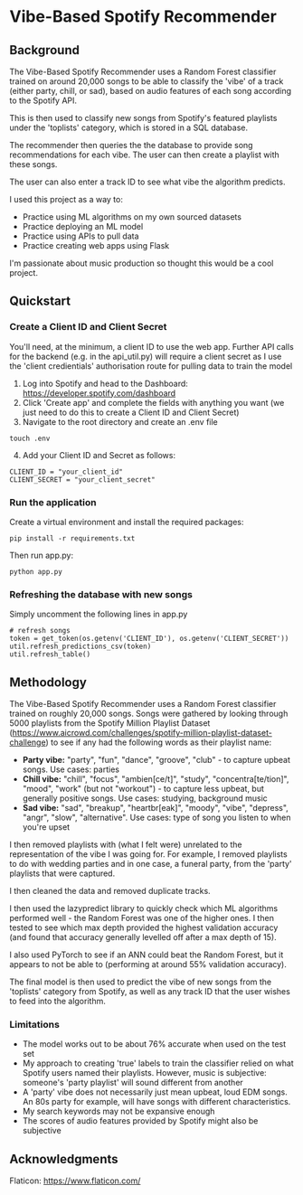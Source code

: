 # Vibe-Based Spotify Recommender #

## Background ##
The Vibe-Based Spotify Recommender uses a Random Forest classifier trained on around 20,000 songs to be able to classify the 'vibe' of a track (either party, chill, or sad), based on audio features of each song according to the Spotify API.

This is then used to classify new songs from Spotify's featured playlists under the 'toplists' category, which is stored in a SQL database.

The recommender then queries the the database to provide song recommendations for each vibe. The user can then create a playlist with these songs.

The user can also enter a track ID to see what vibe the algorithm predicts.

I used this project as a way to:
* Practice using ML algorithms on my own sourced datasets
* Practice deploying an ML model
* Practice using APIs to pull data
* Practice creating web apps using Flask

I'm passionate about music production so thought this would be a cool project.

## Quickstart ##
### Create a Client ID and Client Secret ###
You'll need, at the minimum, a client ID to use the web app.
Further API calls for the backend (e.g. in the api_util.py) will require a client secret as I use the 'client credientials' authorisation route for pulling data to train the model
1. Log into Spotify and head to the Dashboard: https://developer.spotify.com/dashboard
2. Click 'Create app' and complete the fields with anything you want (we just need to do this to create a Client ID and Client Secret)
3. Navigate to the root directory and create an .env file
```
touch .env
```
4. Add your Client ID and Secret as follows:

```
CLIENT_ID = "your_client_id"
CLIENT_SECRET = "your_client_secret"
```

### Run the application ###
Create a virtual environment and install the required packages:
```
pip install -r requirements.txt
```
Then run app.py:
```
python app.py
```

### Refreshing the database with new songs ###
Simply uncomment the following lines in app.py

```
# refresh songs
token = get_token(os.getenv('CLIENT_ID'), os.getenv('CLIENT_SECRET'))
util.refresh_predictions_csv(token)
util.refresh_table()
```

## Methodology ##
The Vibe-Based Spotify Recommender uses a Random Forest classifier trained on roughly 20,000 songs.
Songs were gathered by looking through 5000 playlists from the Spotify Million Playlist Dataset (https://www.aicrowd.com/challenges/spotify-million-playlist-dataset-challenge) to see if any had the following words as their playlist name:
* **Party vibe:** "party", "fun", "dance", "groove", "club" - to capture upbeat songs. Use cases: parties
* **Chill vibe:** "chill", "focus", "ambien[ce/t]", "study", "concentra[te/tion]", "mood", "work" (but not "workout") - to capture less upbeat, but generally positive songs. Use cases: studying, background music
* **Sad vibe:** "sad", "breakup", "heartbr[eak]", "moody", "vibe", "depress", "angr", "slow", "alternative". Use cases: type of song you listen to when you're upset

I then removed playlists with (what I felt were) unrelated to the representation of the vibe I was going for. For example, I removed playlists to do with wedding parties and in one case, a funeral party, from the 'party' playlists that were captured.

I then cleaned the data and removed duplicate tracks.

I then used the lazypredict library to quickly check which ML algorithms performed well - the Random Forest was one of the higher ones. I then tested to see which max depth provided the highest validation accuracy (and found that accuracy generally levelled off after a max depth of 15).

I also used PyTorch to see if an ANN could beat the Random Forest, but it appears to not be able to (performing at around 55% validation accuracy).

The final model is then used to predict the vibe of new songs from the 'toplists' category from Spotify, as well as any track ID that the user wishes to feed into the algorithm.

### Limitations ###
* The model works out to be about 76% accurate when used on the test set
* My approach to creating 'true' labels to train the classifier relied on what Spotify users named their playlists. However, music is subjective: someone's 'party playlist' will sound different from another
* A 'party' vibe does not necessarily just mean upbeat, loud EDM songs. An 80s party for example, will have songs with different characteristics.
* My search keywords may not be expansive enough
* The scores of audio features provided by Spotify might also be subjective

## Acknowledgments ##
Flaticon: https://www.flaticon.com/


